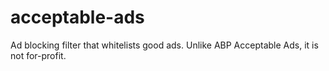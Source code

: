 # acceptable-ads
Ad blocking filter that whitelists good ads. Unlike ABP Acceptable Ads, it is not for-profit.
